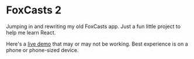 # FoxCasts 2

Jumping in and rewriting my old FoxCasts app. Just a fun little project to help me learn React.

Here's a [live demo](https://foxcasts.garredow.co) that may or may not be working. Best experience is on a phone or phone-sized device.
